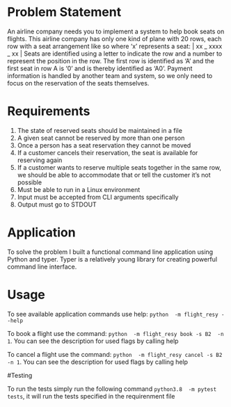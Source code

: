 # Problem Statement


An airline company needs you to implement a system to help book seats on flights. This airline company
has only one kind of plane with 20 rows, each row with a seat arrangement like so where ‘x’ represents
a seat:
| xx _ xxxx _ xx |
Seats are identified using a letter to indicate the row and a number to represent the position in the row.
The first row is identified as ‘A’ and the first seat in row A is ‘0’ and is thereby identified as ‘A0’.
Payment information is handled by another team and system, so we only need to focus on the
reservation of the seats themselves.

# Requirements

1. The state of reserved seats should be maintained in a file
1. A given seat cannot be reserved by more than one person
1. Once a person has a seat reservation they cannot be moved
1. If a customer cancels their reservation, the seat is available for reserving again
1. If a customer wants to reserve multiple seats together in the same row, we should be able to
accommodate that or tell the customer it’s not possible
1. Must be able to run in a Linux environment
1. Input must be accepted from CLI arguments specifically
1. Output must go to STDOUT


# Application

To solve the problem I built a functional command line application using Python and typer. Typer is a relatively young library
for creating powerful command line interface.


# Usage

To see available application commands use help: `python  -m flight_resy --help`

To book a flight use the command: `python  -m flight_resy book -s B2  -n 1`. You can see the description
for used flags by calling help

To cancel a flight use the command: `python  -m flight_resy cancel -s B2  -n 1`. You can see the description
for used flags by calling help


#Testing

To run the tests simply run the following command `python3.8  -m pytest tests`, it will run the tests
specified in the requirenment file
